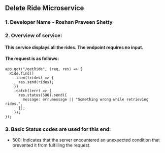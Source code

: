 ## Delete Ride Microservice

### 1. Developer Name - Roshan Praveen Shetty

### 2. Overview of service:

#### This service displays all the rides. The endpoint requires no input.

#### The request is as follows:

```
app.get("/getRide", (req, res) => {
  Ride.find()
    .then((rides) => {
      res.send(rides);
    })
    .catch((err) => {
      res.status(500).send({
        message: err.message || "Something wrong while retrieving rides.",
      });
    });
});
```

### 3. Basic Status codes are used for this end:
* 500: Indicates that the server encountered an unexpected condition that prevented it from fulfilling the request.

